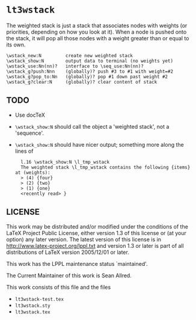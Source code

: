 # `lt3wstack`

The weighted stack is just a stack that associates nodes with weights
(or priorities, depending on how you look at it).  When a node is
pushed onto the stack, it will pop all those nodes with a weight
greater than or equal to its own.

    \wstack_new:N         create new weighted stack
    \wstack_show:N        output data to terminal (no weights yet)
    \wstack_use:Nn(nn)?   interface to \seq_use:Nn(nn)?
    \wstack_g?push:Nnn    (globally)? push #3 to #1 with weight=#2
    \wstack_g?pop_to:Nn   (globally)? pop #1 down past weight #2
    \wstack_g?clear:N     (globally)? clear content of stack

## TODO

- Use docTeX
- `\wstack_show:N` should call the object a 'weighted stack', not a
  'sequence'.
- `\wstack_show:N` should have nicer output; something more along the
  lines of

        l.16 \wstack_show:N \l_tmp_wstack
        The weighted stack \l_tmp_wstack contains the following {items} at (weights):
        > (4) {four}
        > (2) {two}
        > (1) {one}
        <recently read> }

## LICENSE

This work may be distributed and/or modified under the conditions of
the LaTeX Project Public License, either version 1.3 of this license
or (at your option) any later version.  The latest version of this
license is in http://www.latex-project.org/lppl.txt and version 1.3 or
later is part of all distributions of LaTeX version 2005/12/01 or
later.

This work has the LPPL maintenance status `maintained'.

The Current Maintainer of this work is Sean Allred.

This work consists of this file and the files
 - `lt3wstack-test.tex`
 - `lt3wstack.sty`
 - `lt3wstack.tex`
